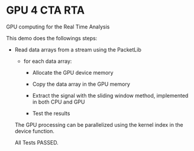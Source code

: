GPU 4 CTA RTA
=============

GPU computing for the Real Time Analysis

This demo does the followings steps:    

* Read data arrays from a stream using the PacketLib    

	* for each data array:

		* Allocate the GPU device memory

		* Copy the data array in the GPU memory

		* Extract the signal with the sliding window method, implemented in both CPU and GPU

		* Test the results
    
    The GPU processing can be parallelized using the kernel index in the device function.
    
    All Tests PASSED.
